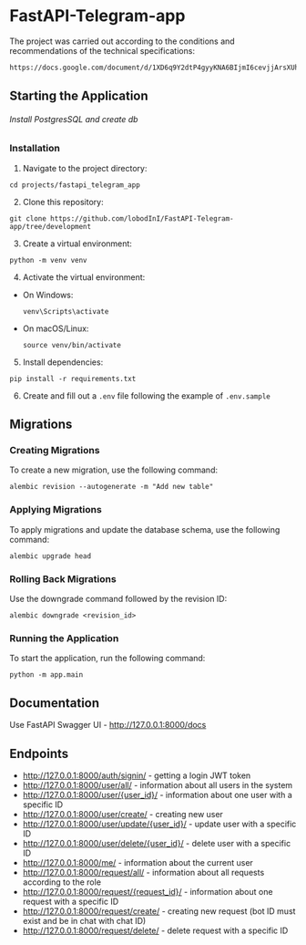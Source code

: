# FastAPI-Telegram-app
The project was carried out according to the conditions and recommendations of the technical specifications:
```bash
https://docs.google.com/document/d/1XD6q9Y2dtP4gyyKNA6BIjmI6cevjjArsXUhHyN0oSrA/edit
```

## Starting the Application

###### Install PostgresSQL and create db

### Installation
1. Navigate to the project directory:
```
cd projects/fastapi_telegram_app
```

2. Clone this repository:
```
git clone https://github.com/lobodInI/FastAPI-Telegram-app/tree/development
```

3. Create a virtual environment:
```
python -m venv venv
```

4. Activate the virtual environment:

- On Windows:

  ```
  venv\Scripts\activate
  ```

- On macOS/Linux:

  ```
  source venv/bin/activate
  ```
  
5. Install dependencies:
```
pip install -r requirements.txt
```

6. Create and fill out a `.env` file following the example of `.env.sample`
## Migrations

### Creating Migrations

To create a new migration, use the following command:
```
alembic revision --autogenerate -m "Add new table"
```

### Applying Migrations
To apply migrations and update the database schema, use the following command:
```
alembic upgrade head
```

### Rolling Back Migrations
Use the downgrade command followed by the revision ID:
```
alembic downgrade <revision_id>
```

### Running the Application

To start the application, run the following command:
```
python -m app.main
```
## Documentation
Use FastAPI Swagger UI - http://127.0.0.1:8000/docs

## Endpoints

- http://127.0.0.1:8000/auth/signin/ - getting a login JWT token
- http://127.0.0.1:8000/user/all/ - information about all users in the system
- http://127.0.0.1:8000/user/{user_id}/ - information about one user with a specific ID
- http://127.0.0.1:8000/user/create/ - creating new user
- http://127.0.0.1:8000/user/update/{user_id}/ - update user with a specific ID
- http://127.0.0.1:8000/user/delete/{user_id}/ - delete user with a specific ID
- http://127.0.0.1:8000/me/ - information about the current user
- http://127.0.0.1:8000/request/all/ - information about all requests according to the role
- http://127.0.0.1:8000/request/{request_id}/ - information about one request with a specific ID
- http://127.0.0.1:8000/request/create/ - creating new request (bot ID must exist and be in chat with chat ID)
- http://127.0.0.1:8000/request/delete/ - delete request with a specific ID